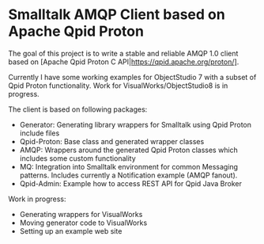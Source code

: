 Smalltalk AMQP Client based on Apache Qpid Proton
=================================================

The goal of this project is to write a stable and reliable AMQP 1.0 client based on 
[Apache Qpid Proton C API|https://qpid.apache.org/proton/].

Currently I have some working examples for ObjectStudio 7 with a subset of Qpid Proton functionality.
Work for VisualWorks/ObjectStudio8 is in progress.

The client is based on following packages:
- Generator: Generating library wrappers for Smalltalk using Qpid Proton include files
- Qpid-Proton: Base class and generated wrapper classes
- AMQP: Wrappers around the generated Qpid Proton classes which includes some custom functionality
- MQ: Integration into Smalltalk environment for common Messaging patterns. Includes currently a Notification example (AMQP fanout).
- Qpid-Admin: Example how to access REST API for Qpid Java Broker

Work in progress:
- Generating wrappers for VisualWorks
- Moving generator code to VisualWorks
- Setting up an example web site

